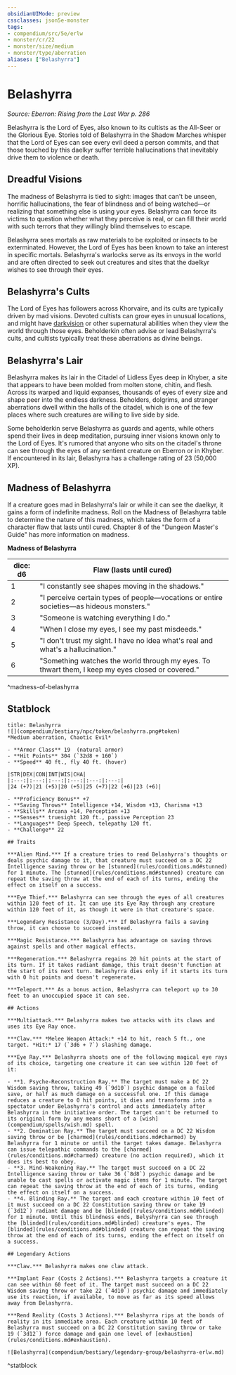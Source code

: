 ```yaml
---
obsidianUIMode: preview
cssclasses: json5e-monster
tags:
- compendium/src/5e/erlw
- monster/cr/22
- monster/size/medium
- monster/type/aberration
aliases: ["Belashyrra"]
---
```

# Belashyrra
*Source: Eberron: Rising from the Last War p. 286*  

Belashyrra is the Lord of Eyes, also known to its cultists as the All-Seer or the Glorious Eye. Stories told of Belashyrra in the Shadow Marches whisper that the Lord of Eyes can see every evil deed a person commits, and that those touched by this daelkyr suffer terrible hallucinations that inevitably drive them to violence or death.

## Dreadful Visions

The madness of Belashyrra is tied to sight: images that can't be unseen, horrific hallucinations, the fear of blindness and of being watched—or realizing that something else is using your eyes. Belashyrra can force its victims to question whether what they perceive is real, or can fill their world with such terrors that they willingly blind themselves to escape.

Belashyrra sees mortals as raw materials to be exploited or insects to be exterminated. However, the Lord of Eyes has been known to take an interest in specific mortals. Belashyrra's warlocks serve as its envoys in the world and are often directed to seek out creatures and sites that the daelkyr wishes to see through their eyes.

## Belashyrra's Cults

The Lord of Eyes has followers across Khorvaire, and its cults are typically driven by mad visions. Devoted cultists can grow eyes in unusual locations, and might have [darkvision](_senses.md#darkvision) or other supernatural abilities when they view the world through those eyes. Beholderkin often advise or lead Belashyrra's cults, and cultists typically treat these aberrations as divine beings.

## Belashyrra's Lair

Belashyrra makes its lair in the Citadel of Lidless Eyes deep in Khyber, a site that appears to have been molded from molten stone, chitin, and flesh. Across its warped and liquid expanses, thousands of eyes of every size and shape peer into the endless darkness. Beholders, dolgrims, and stranger aberrations dwell within the halls of the citadel, which is one of the few places where such creatures are willing to live side by side.

Some beholderkin serve Belashyrra as guards and agents, while others spend their lives in deep meditation, pursuing inner visions known only to the Lord of Eyes. It's rumored that anyone who sits on the citadel's throne can see through the eyes of any sentient creature on Eberron or in Khyber. If encountered in its lair, Belashyrra has a challenge rating of 23 (50,000 XP).

## Madness of Belashyrra

If a creature goes mad in Belashyrra's lair or while it can see the daelkyr, it gains a form of indefinite madness. Roll on the Madness of Belashyrra table to determine the nature of this madness, which takes the form of a character flaw that lasts until cured. Chapter 8 of the "Dungeon Master's Guide" has more information on madness.

**Madness of Belashyrra**

| dice: d6 | Flaw (lasts until cured) |
|----------|--------------------------|
| 1 | "I constantly see shapes moving in the shadows." |
| 2 | "I perceive certain types of people—vocations or entire societies—as hideous monsters." |
| 3 | "Someone is watching everything I do." |
| 4 | "When I close my eyes, I see my past misdeeds." |
| 5 | "I don't trust my sight. I have no idea what's real and what's a hallucination." |
| 6 | "Something watches the world through my eyes. To thwart them, I keep my eyes closed or covered." |
^madness-of-belashyrra

## Statblock

```ad-statblock
title: Belashyrra
![](compendium/bestiary/npc/token/belashyrra.png#token)
*Medium aberration, Chaotic Evil*

- **Armor Class** 19  (natural armor)
- **Hit Points** 304 (`32d8 + 160`)
- **Speed** 40 ft., fly 40 ft. (hover)

|STR|DEX|CON|INT|WIS|CHA|
|:---:|:---:|:---:|:---:|:---:|:---:|
|24 (+7)|21 (+5)|20 (+5)|25 (+7)|22 (+6)|23 (+6)|

- **Proficiency Bonus** +7
- **Saving Throws** Intelligence +14, Wisdom +13, Charisma +13
- **Skills** Arcana +14, Perception +13
- **Senses** truesight 120 ft., passive Perception 23
- **Languages** Deep Speech, telepathy 120 ft.
- **Challenge** 22

## Traits

***Alien Mind.*** If a creature tries to read Belashyrra's thoughts or deals psychic damage to it, that creature must succeed on a DC 22 Intelligence saving throw or be [stunned](rules/conditions.md#stunned) for 1 minute. The [stunned](rules/conditions.md#stunned) creature can repeat the saving throw at the end of each of its turns, ending the effect on itself on a success.

***Eye Thief.*** Belashyrra can see through the eyes of all creatures within 120 feet of it. It can use its Eye Ray through any creature within 120 feet of it, as though it were in that creature's space.

***Legendary Resistance (3/Day).*** If Belashyrra fails a saving throw, it can choose to succeed instead.

***Magic Resistance.*** Belashyrra has advantage on saving throws against spells and other magical effects.

***Regeneration.*** Belashyrra regains 20 hit points at the start of its turn. If it takes radiant damage, this trait doesn't function at the start of its next turn. Belashyrra dies only if it starts its turn with 0 hit points and doesn't regenerate.

***Teleport.*** As a bonus action, Belashyrra can teleport up to 30 feet to an unoccupied space it can see.

## Actions

***Multiattack.*** Belashyrra makes two attacks with its claws and uses its Eye Ray once.

***Claw.*** *Melee Weapon Attack:* +14 to hit, reach 5 ft., one target. *Hit:* 17 (`3d6 + 7`) slashing damage.

***Eye Ray.*** Belashyrra shoots one of the following magical eye rays of its choice, targeting one creature it can see within 120 feet of it:

- **1. Psyche-Reconstruction Ray.** The target must make a DC 22 Wisdom saving throw, taking 49 (`9d10`) psychic damage on a failed save, or half as much damage on a successful one. If this damage reduces a creature to 0 hit points, it dies and transforms into a spectator under Belashyrra's control and acts immediately after Belashyrra in the initiative order. The target can't be returned to its original form by any means short of a [wish](compendium/spells/wish.md) spell.  
- **2. Domination Ray.** The target must succeed on a DC 22 Wisdom saving throw or be [charmed](rules/conditions.md#charmed) by Belashyrra for 1 minute or until the target takes damage. Belashyrra can issue telepathic commands to the [charmed](rules/conditions.md#charmed) creature (no action required), which it does its best to obey.  
- **3. Mind-Weakening Ray.** The target must succeed on a DC 22 Intelligence saving throw or take 36 (`8d8`) psychic damage and be unable to cast spells or activate magic items for 1 minute. The target can repeat the saving throw at the end of each of its turns, ending the effect on itself on a success.  
- **4. Blinding Ray.** The target and each creature within 10 feet of it must succeed on a DC 22 Constitution saving throw or take 19 (`3d12`) radiant damage and be [blinded](rules/conditions.md#blinded) for 1 minute. Until this blindness ends, Belyshyrra can see through the [blinded](rules/conditions.md#blinded) creature's eyes. The [blinded](rules/conditions.md#blinded) creature can repeat the saving throw at the end of each of its turns, ending the effect on itself on a success.  

## Legendary Actions

***Claw.*** Belashyrra makes one claw attack.

***Implant Fear (Costs 2 Actions).*** Belashyrra targets a creature it can see within 60 feet of it. The target must succeed on a DC 22 Wisdom saving throw or take 22 (`4d10`) psychic damage and immediately use its reaction, if available, to move as far as its speed allows away from Belashyrra.

***Rend Reality (Costs 3 Actions).*** Belashyrra rips at the bonds of reality in its immediate area. Each creature within 10 feet of Belashyrra must succeed on a DC 22 Constitution saving throw or take 19 (`3d12`) force damage and gain one level of [exhaustion](rules/conditions.md#exhaustion).

![Belashyrra](compendium/bestiary/legendary-group/belashyrra-erlw.md)
```
^statblock